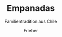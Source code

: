 ---
layout: recipe
title: Empanadas
subtitle: Familientradition aus Chile
permalink: /freetime/cooking/empanadas/de
image: /assets/img/pasta.jpg
description: Rezepte und andere mit Essen verbundene Dinge
hero_image: /assets/img/empanadas-vegetarisch.png
hero: huge
lang: de
ingredients:
    - 500g Fleisch (Hackfleisch, Rind oder halb-und-halb)
    - 250ml Fleischbrühe (ggf. aus Brühwürfel)
    - 500g Mehl, zusätzlich 2 EL für den Pino
    - 250g Butter
    - 4 Gemüsezwiebeln (bzw. 2 (sehr) große Gemüsezwiebeln), gehackt
    - Tasse Salmuera (Salzlake)
    - 1/2 Tasse Sultaninen 
    - 2 Tasse Sultaninen
    - Salz, Pfeffer und Chilli 
method:
    - Teigzutaten zusammenkneten bis ein elastischer Teig, der sich gut und dünn ausrollen lässt, entstanden ist.
    - Teig mindestens 30 Minuten kühl (auch im Kühlschrank) ruhen lassen – später eventuell portionsweise aus der Kühlung entnehmen.

    - Fleisch in der Pfanne (eventuell mit ein paar Zwiebeln) anbraten, Zwiebeln zugeben und Zwiebeln fast gar dünsten (Zwiebeln können auch zeitgleich in einem eigenen Topf gedünstet werden).
    - Sultaninen und Gewürze zugeben, mit Mehl bestäuben und mit Fleischbrühe ablöschen (Mehl soll die Füllung – den Pino – binden).

    - Teig dünn ausrollen, rund ausstechen (mind. 10 cm Durchmesser).
    - Einen Löffel Pino in die Mitte geben (Menge hängt von der Größe der Empanadas ab – muss ausprobiert werden), etwas Ei und eine Olive zugeben.
    - Rand des Teiglings anfeuchten, Teigling zusammenklappen und Ränder festdrücken.
    - Empanadas auf gefettetes (Backpapier geht auch) Backblech legen und bei 160 °C (Heißluft) bzw. 180 °C backen bis sie goldgelb oder etwas braun werden. Da die Füllungszutaten (bis auf die Oliven) vorgegart sind, muss die Füllung beim Backen nicht mehr durchgaren...
prep_time: PT1H30M
cook_time: PT0H30M
total_time: PT2H00M
keywords: german, empanadas, meat
recipe_yield: 4
recipe_category: Hauptgericht
recipe_cuisine: Chilean
calories: 400
author: Frieber
---